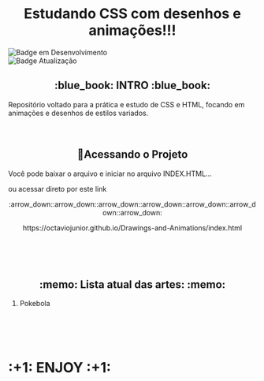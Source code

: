 <h1 align="center"> Estudando CSS com desenhos e animações!!! </h1>

![Badge em Desenvolvimento](http://img.shields.io/static/v1?label=STATUS&message=EM%20DESENVOLVIMENTO&color=GREEN&style=for-the-badge)                          
![Badge Atualização](http://img.shields.io/static/v1?label=ÚLTIMA%20ATUALIZAÇÃO&message=MAIO&color=GREEN&style=for-the-badge)

<h2 align="center"> :blue_book: INTRO :blue_book: </h2>
Repositório voltado para a prática e estudo de CSS e HTML, focando em animações e desenhos de estilos variados.
<br><br><br>
<h2 align="center"> 📁Acessando o Projeto </h2>

<p>Você pode baixar o arquivo e iniciar no arquivo INDEX.HTML...</p>

<p>ou acessar direto por este link </p>
<p align="center">
:arrow_down::arrow_down::arrow_down::arrow_down::arrow_down::arrow_down::arrow_down:
</p>
<p align="center">
https://octaviojunior.github.io/Drawings-and-Animations/index.html
</p>
<br><br><br>

<h2 align="center"> :memo: Lista atual das artes: :memo: </h2>
<ol>
  <li>Pokebola</li>
</ol>

<br><br><br>
<h1> :+1: ENJOY :+1: </h1>
